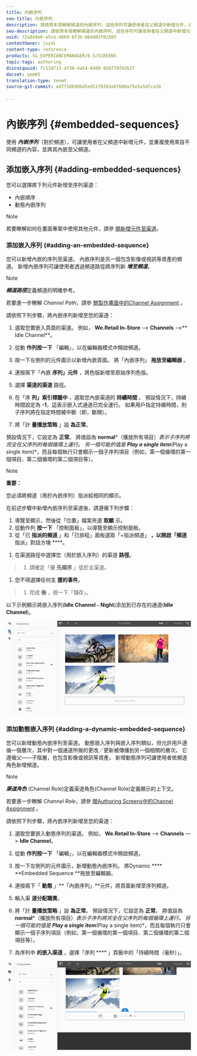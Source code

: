 ```yaml
---
title: 內嵌序列
seo-title: 內嵌序列
description: 請依照本頁瞭解頻道的內嵌序列，這些序列可讓使用者在父頻道中新增元件，以及重複使用來自不同頻道的內容，並將它內嵌在父頻道中。
seo-description: 請依照本頁瞭解頻道的內嵌序列，這些序列可讓使用者在父頻道中新增元件，以及重複使用來自不同頻道的內容，並將它內嵌在父頻道中。
uuid: 72a8d4e6-e5ce-4069-bf3b-864d03f61585
contentOwner: jsyal
content-type: reference
products: SG_EXPERIENCEMANAGER/6.5/SCREENS
topic-tags: authoring
discoiquuid: fc13d713-af30-4a54-8408-920f78fd2b2f
docset: aem65
translation-type: tm+mt
source-git-commit: ad7f18b99b45ed51f0393a0f608a75e5a5dfca30

---
```



# 內嵌序列 {#embedded-sequences}

使用 ***內嵌序列***（對於頻道），可讓使用者在父頻道中新增元件，並重複使用來自不同頻道的內容，並將其內嵌至父頻道。

## 添加嵌入序列 {#adding-embedded-sequences}

您可以選擇將下列元件新增至序列渠道：

* 內嵌順序
* 動態內嵌序列

>[!NOTE]
>
>若要瞭解如何在畫面專案中使用其他元件，請參 [閱新增元件至渠道](adding-components-to-a-channel.md)。

### 添加嵌入序列 {#adding-an-embedded-sequence}

您可以新增內嵌的序列至渠道。 內嵌序列是另一個包含影像或視訊等資產的頻道。 新增內嵌序列可讓使用者透過頻道路徑將序列新 ***增至頻道***。

>[!NOTE]
>
>***頻道路徑***定義頻道的明確參考。
>
>若要進一步瞭解 *Channel Path*，請參 [閱製作畫面中的Channel Assignment](channel-assignment.md) 。

請依照下列步驟，將內嵌序列新增至您的渠道：

1. 選取您要嵌入頁面的渠道。 例如， **We.Retail In-Store** —&gt; **Channels** —&gt;** Idle Channel**。

1. 從動 **作列按一下** 「編輯」，以在編輯器模式中開啟頻道。
1. 按一下左側列的元件圖示以新增內嵌頁面。 將「內嵌序列」 **拖放至編輯器** 。
1. 連按兩下「內嵌 **序列」元件** ，將色版新增至原始序列色版。
1. 選擇 **渠道的渠道** 路徑。
1. 在「序 **列」索引標籤中** ，選取您內嵌渠道的 **持續時間** 。 預設情況下，持續時間設定為 **-1**，這表示嵌入式通道已完全運行。 如果用戶指定持續時間，則子序列將在指定時間被中斷（即，斷開）。

1. 將「計 **量播放策略** 」設 **為正常**。

預設情況下，它設定為 **正常**。 將值設為 **normal***（播放所有項目）*表示子序列將完全在父序列的每個循環上運行。 另一個可能的值是 **Play a single item***(Play a single item)*，而且每個執行只會顯示一個子序列項目（例如，第一個循環的第一個項目、第二個循環的第二個項目等）。

>[!NOTE]
>
>**重要：**
>
>您必須將頻道（用於內嵌序列）指派給相同的顯示。
>
>在前述步驟中新增內嵌序列至渠道後，請遵循下列步驟：
>
>1. 導覽至顯示，然後從「位置」檔案夾選 **取顯** 示。
>1. 從動作列 **按一下** 「控制面板」，以導覽至顯示控制面板。
>1. 從「已 **指派的頻道** 」和「已排程」面板選取「+指派頻道」 **，以開啟「頻道** 指派」對話方塊 ****。
   >
   >
1. 在渠道路徑中選擇您（用於嵌入序列）的渠道 **路徑**。
>1. 請確定「優 **先順序** 」低於主渠道。
   >
   >
1. 您不得選擇任何支 **援的事件**。
>1. 完成 **後** ，按一下「儲存」。
>



以下示例顯示將嵌入序列(**Idle Channel - Night**)添加到已存在的通道(**Idle Channel**)。

![new2](assets/new2.gif)

### 添加動態嵌入序列 {#adding-a-dynamic-embedded-sequence}

您可以新增動態內嵌序列至渠道。 動態嵌入序列與嵌入序列類似，但允許用戶遵循一個層次，其中對一個通道所做的更改／更新被傳播到另一個相關的層次。 它遵循父——子階層，也包含影像或視訊等資產。 新增動態序列可讓使用者依頻道角色新增頻道。

>[!NOTE]
>
>***渠道角色*** (Channel Role)定義渠道角色(Channel Role)定義顯示的上下文。
>
>若要進一步瞭解 *Channel Role*，請參 [閱Authoring Screens中的Channel Assignment](channel-assignment.md) 。

請依照下列步驟，將內嵌序列新增至您的渠道：

1. 選取您要嵌入動態序列的渠道。 例如， **We.Retail In-Store** —&gt; **Channels** —&gt; **Idle Channel**。

1. 從動 **作列按一下** 「編輯」，以在編輯器模式中開啟頻道。
1. 按一下左側列的元件圖示，新增動態內嵌序列。 將Dynamic **** **Embedded Sequence **拖放至編輯器。

1. 連按兩下「 **動態** 」**「內嵌序列」**元件，將頁面新增至序列頻道。

1. 輸入渠 **道分配職責**。
1. 將「計 **量播放策略** 」設 **為正常**。 預設情況下，它設定為 **正常**。 將值設為 **normal***（播放所有項目）*表示子序列將完全在父序列的每個循環上運行。 另一個可能的值是 **Play a single item***(Play a single item)*，而且每個執行只會顯示一個子序列項目（例如，第一個循環的第一個項目、第二個循環的第二個項目等）。

1. 為序列中 **的嵌入渠道** ，選擇「序列 **** 」頁籤中的「持續時間（毫秒）」。

![最新](assets/latest.gif)

